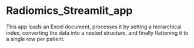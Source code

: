 # Radiomics_Streamlit_app
This app loads an Excel document, processes it by setting a hierarchical index, converting the data into a nested structure, and finally flattening it to a single row per patient.
